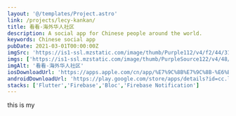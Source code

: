 ```yaml
---
layout: '@/templates/Project.astro'
link: /projects/lecy-kankan/
title: 看看-海外华人社区
description: A social app for Chinese people around the world.
keywords: Chinese social app
pubDate: 2021-03-01T00:00:00Z
imgSrc: 'https://is1-ssl.mzstatic.com/image/thumb/Purple112/v4/f2/44/31/f24431bb-c228-fa17-1d78-72eb57ff7612/AppIcon-0-0-1x_U007emarketing-0-0-0-7-0-0-sRGB-0-0-0-GLES2_U002c0-512MB-85-220-0-0.png/460x0w.webp'
imgs: ['https://is1-ssl.mzstatic.com/image/thumb/PurpleSource122/v4/48/50/cf/4850cfa9-7a11-d651-763a-82e48d7fea6b/d332efe8-4b58-40c7-acb0-506e02c82eb5_posts.jpeg/300x0w.webp', 'https://is1-ssl.mzstatic.com/image/thumb/PurpleSource122/v4/39/56/84/395684f2-36bc-906a-f59d-ad3142dc321d/2bef4a12-1b5a-40f7-b506-95c3c75e99a9_create.jpeg/300x0w.webp', 'https://is1-ssl.mzstatic.com/image/thumb/PurpleSource112/v4/2b/2d/fb/2b2dfb07-199f-1549-03b4-83c1c1b35de7/dd94bfae-e610-4b9b-a5e8-5092abe8eb95_near.jpeg/300x0w.webp', 'https://is1-ssl.mzstatic.com/image/thumb/PurpleSource122/v4/8a/00/ef/8a00ef81-3358-13cc-313d-68c296a364b5/2bab9697-6dd2-492e-80e9-8b5401d24284_law.jpeg/300x0w.webp',]
imgAlt: '看看-海外华人社区'
iosDownloadUrl: 'https://apps.apple.com/cn/app/%E7%9C%8B%E7%9C%8B-%E6%B5%B7%E5%A4%96%E5%8D%8E%E4%BA%BA%E7%A4%BE%E5%8C%BA/id1616558305'
androidDownloadUrl: 'https://play.google.com/store/apps/details?id=cc.lecy.lecy'
stacks: ['Flutter','Firebase','Bloc','Firebase Notification']
---
```



this is my
